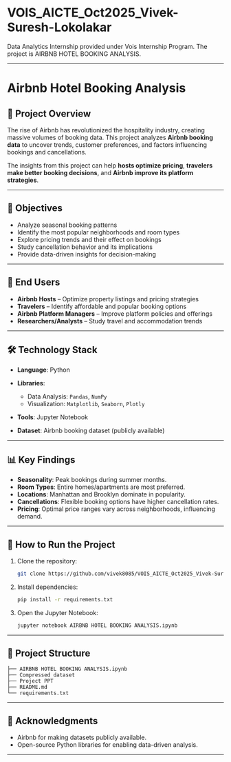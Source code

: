 # VOIS_AICTE_Oct2025_Vivek-Suresh-Lokolakar
Data Analytics Internship provided under Vois Internship Program. The project is AIRBNB HOTEL BOOKING ANALYSIS.

---

# Airbnb Hotel Booking Analysis

## 📌 Project Overview

The rise of Airbnb has revolutionized the hospitality industry, creating massive volumes of booking data. This project analyzes **Airbnb booking data** to uncover trends, customer preferences, and factors influencing bookings and cancellations.

The insights from this project can help **hosts optimize pricing**, **travelers make better booking decisions**, and **Airbnb improve its platform strategies**.

---

## 🎯 Objectives

* Analyze seasonal booking patterns
* Identify the most popular neighborhoods and room types
* Explore pricing trends and their effect on bookings
* Study cancellation behavior and its implications
* Provide data-driven insights for decision-making

---

## 👥 End Users

* **Airbnb Hosts** – Optimize property listings and pricing strategies
* **Travelers** – Identify affordable and popular booking options
* **Airbnb Platform Managers** – Improve platform policies and offerings
* **Researchers/Analysts** – Study travel and accommodation trends

---

## 🛠️ Technology Stack

* **Language**: Python
* **Libraries**:

  * Data Analysis: `Pandas`, `NumPy`
  * Visualization: `Matplotlib`, `Seaborn`, `Plotly`
* **Tools**: Jupyter Notebook
* **Dataset**: Airbnb booking dataset (publicly available)

---

## 📊 Key Findings

* **Seasonality**: Peak bookings during summer months.
* **Room Types**: Entire homes/apartments are most preferred.
* **Locations**: Manhattan and Brooklyn dominate in popularity.
* **Cancellations**: Flexible booking options have higher cancellation rates.
* **Pricing**: Optimal price ranges vary across neighborhoods, influencing demand.

---

## 🚀 How to Run the Project

1. Clone the repository:

   ```bash
   git clone https://github.com/vivek8085/VOIS_AICTE_Oct2025_Vivek-Suresh-Lokolakar.git
   ```
2. Install dependencies:

   ```bash
   pip install -r requirements.txt
   ```
3. Open the Jupyter Notebook:

   ```bash
   jupyter notebook AIRBNB HOTEL BOOKING ANALYSIS.ipynb
   ```

---

## 📂 Project Structure

```
├── AIRBNB HOTEL BOOKING ANALYSIS.ipynb
├── Compressed dataset                                
├── Project PPT                               
├── README.md                             
└── requirements.txt        
```

---

## 🙌 Acknowledgments

* Airbnb for making datasets publicly available.
* Open-source Python libraries for enabling data-driven analysis.

---


